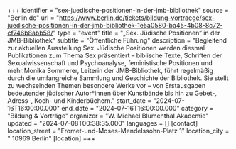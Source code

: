 +++
identifier = "sex-juedische-positionen-in-der-jmb-bibliothek"
source = "Berlin.de"
url = "https://www.berlin.de/tickets/bildung-vortraege/sex-juedische-positionen-in-der-jmb-bibliothek-1e5a0580-ba45-4b08-8c72-cf746b8abb58/"
type = "event"
title = "„Sex. Jüdische Positionen“ in der JMB-Bibliothek"
subtitle = "Öffentliche Führung"
description = "Begleitend zur aktuellen Ausstellung Sex. Jüdische Positionen werden diesmal Publikationen zum Thema Sex präsentiert – biblische Texte, Schriften der Sexualwissenschaft und Psychoanalyse, feministische Positionen und mehr.Monika Sommerer, Leiterin der JMB-Bibliothek, führt regelmäßig durch die umfangreiche Sammlung und Geschichte der Bibliothek. Sie stellt zu wechselnden Themen besondere Werke vor – von Erstausgaben bedeutender jüdischer Autor*innen über Kunstbände bis hin zu Gebet-, Adress-, Koch- und Kinderbüchern."
start_date = "2024-07-16T16:00:00.000"
end_date = "2024-07-16T16:00:00.000"
category = "Bildung & Vorträge"
organizer = "W. Michael Blumenthal Akademie"
updated = "2024-07-08T00:38:35.000"
languages = []
[contact]
location_street = "Fromet-und-Moses-Mendelssohn-Platz 1"
location_city = " 10969 Berlin"
[location]
+++